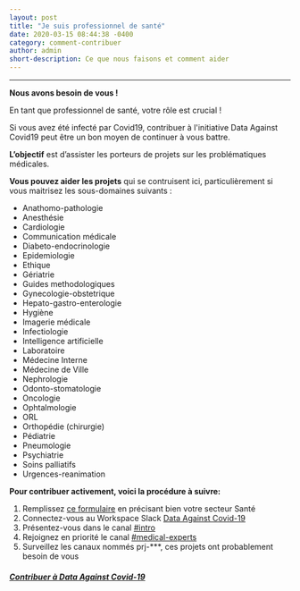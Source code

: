 ```yaml
---
layout: post
title: "Je suis professionnel de santé"
date: 2020-03-15 08:44:38 -0400
category: comment-contribuer
author: admin
short-description: Ce que nous faisons et comment aider
---
```


-----

**Nous avons besoin de vous !**

En tant que professionnel de santé, votre rôle est crucial !

Si vous avez été infecté par Covid19, contribuer à l'initiative Data Against Covid19 peut être un bon moyen de continuer à vous battre.

**L’objectif** est d’assister les porteurs de projets sur les problématiques médicales.

**Vous pouvez aider les projets** qui se contruisent ici,
particulièrement si vous maitrisez les sous-domaines suivants :

- Anathomo-pathologie
- Anesthésie
- Cardiologie
- Communication médicale
- Diabeto-endocrinologie
- Epidemiologie
- Ethique
- Gériatrie
- Guides methodologiques
- Gynecologie-obstetrique
- Hepato-gastro-enterologie
- Hygiène
- Imagerie médicale
- Infectiologie
- Intelligence artificielle
- Laboratoire
- Médecine Interne
- Médecine de Ville
- Nephrologie
- Odonto-stomatologie
- Oncologie
- Ophtalmologie
- ORL
- Orthopédie (chirurgie)
- Pédiatrie
- Pneumologie
- Psychiatrie
- Soins palliatifs
- Urgences-reanimation

**Pour contribuer activement, voici la procédure à suivre:**
1. Remplissez [ce formulaire](https://docs.google.com/forms/d/e/1FAIpQLSdiw56eQNGkm5uQt7mlcR32n--J2rwfSgOYpF9eAKThFNv7rA/viewform) en précisant bien votre secteur Santé
2. Connectez-vous au Workspace Slack [Data Against Covid-19](https://join.slack.com/t/dataagainstcovid-19/shared_invite/zt-cgsplso2-LIvWeRHlf1ZFIrh~SPj~IA)
3. Présentez-vous dans le canal [#intro](https://app.slack.com/client/TUQTGE7FU/C010DRZCJQL/thread/CV3M7RE8Y-1585336854.107000)
4. Rejoignez en priorité le canal [#medical-experts](ihttps://app.slack.com/client/TUQTGE7FU/C01056Y0Y8G/thread/C010553SVKN-1585833564.089700)
5. Surveillez les canaux nommés prj-\*\*\*, ces projets ont probablement besoin de vous
  


##### [Contribuer à Data Against Covid-19](https://docs.google.com/forms/d/e/1FAIpQLSdiw56eQNGkm5uQt7mlcR32n--J2rwfSgOYpF9eAKThFNv7rA/viewform)
